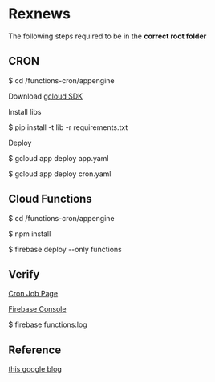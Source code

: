 # Rexnews

The following steps required to be in the **correct root folder**

## CRON

$ cd /functions-cron/appengine

Download [gcloud SDK](https://cloud.google.com/sdk/)

Install libs

$ pip install -t lib -r requirements.txt

Deploy

$ gcloud app deploy app.yaml

$ gcloud app deploy cron.yaml

## Cloud Functions

$ cd /functions-cron/appengine

$ npm install

$ firebase deploy --only functions

## Verify

[Cron Job Page](https://console.cloud.google.com/appengine/taskqueues/cron?project=rexnews-2018&tab=CRON)

[Firebase Console](https://console.firebase.google.com/u/0/project/rexnews-2018/overview)

$ firebase functions:log

## Reference

[this google blog](https://firebase.googleblog.com/2017/03/how-to-schedule-cron-jobs-with-cloud.html)